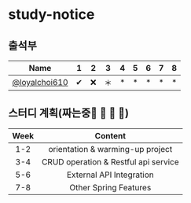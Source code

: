 # study-notice

## 출석부

|      Name     |  1 |  2 | 3  | 4 | 5 | 6 | 7 | 8 |
|:-------------:|:---:|:---:|----|---|---|---|---|---|
| [@loyalchoi610]( https://github.com/loyalchoi610)| ✔| ❌ | ＊ | * | * | * | * | * |

## 스터디 계획(짜는중👦 👧 👩 👨)

|      Week     |  Content | 
|:-------------:|:---:|
|1-2|orientation & warming-up project|
|3-4|CRUD operation & Restful api service|
|5-6|External API Integration|
|7-8|Other Spring Features|
